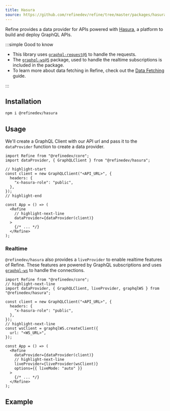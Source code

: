 ```yaml
---
title: Hasura
source: https://github.com/refinedev/refine/tree/master/packages/hasura
---
```


Refine provides a data provider for APIs powered with [Hasura](https://hasura.io), a platform to build and deploy GraphQL APIs.

:::simple Good to know

- This library uses [`graphql-request@5`](https://github.com/jasonkuhrt/graphql-request) to handle the requests.
- The [`graphql-ws@5`](https://the-guild.dev/graphql/ws) package, used to handle the realtime subscriptions is included in the package.
- To learn more about data fetching in Refine, check out the [Data Fetching](/docs/guides-concepts/data-fetching) guide.

:::

## Installation

```bash
npm i @refinedev/hasura
```

## Usage

We'll create a GraphQL Client with our API url and pass it to the `dataProvider` function to create a data provider.

```tsx title="app.tsx"
import Refine from "@refinedev/core";
import dataProvider, { GraphQLClient } from "@refinedev/hasura";

// highlight-start
const client = new GraphQLClient("<API_URL>", {
  headers: {
    "x-hasura-role": "public",
  },
});
// highlight-end

const App = () => (
  <Refine
    // highlight-next-line
    dataProvider={dataProvider(client)}
  >
    {/* ... */}
  </Refine>
);
```

### Realtime

`@refinedev/hasura` also provides a `liveProvider` to enable realtime features of Refine. These features are powered by GraphQL subscriptions and uses [`graphql-ws`](https://the-guild.dev/graphql/ws) to handle the connections.

```tsx title="app.tsx"
import Refine from "@refinedev/core";
// highlight-next-line
import dataProvider, { GraphQLClient, liveProvider, graphqlWS } from "@refinedev/hasura";

const client = new GraphQLClient("<API_URL>", {
  headers: {
    "x-hasura-role": "public",
  },
});
// highlight-next-line
const wsClient = graphqlWS.createClient({
  url: "<WS_URL>",
});

const App = () => (
  <Refine
    dataProvider={dataProvider(client)}
    // highlight-next-line
    liveProvider={liveProvider(wsClient)}
    options={{ liveMode: "auto" }}
  >
    {/* ... */}
  </Refine>
);
```

## Example

<CodeSandboxExample path="data-provider-hasura" />
